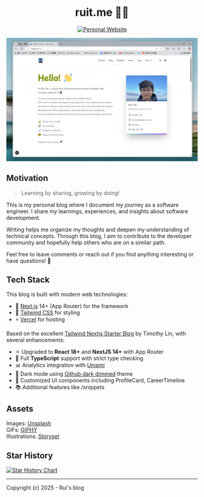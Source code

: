<h1 align="center">ruit.me 🧑‍💻</h1>

<div align="center">

[![Personal Website](https://img.shields.io/badge/Personal-Website-blue)](https://ruit.me)

</div>

![ruit.me @ #250a4c5 on Oct.13](public/static/images/readme-image.png)

## Motivation

> Learning by sharing, growing by doing!

This is my personal blog where I document my journey as a software engineer. I share my learnings, experiences, and insights about software development.

Writing helps me organize my thoughts and deepen my understanding of technical concepts. Through this blog, I aim to contribute to the developer community and hopefully help others who are on a similar path.

Feel free to leave comments or reach out if you find anything interesting or have questions! 🍻

## Tech Stack

This blog is built with modern web technologies:

- 🚀 [Next.js](https://nextjs.org/) 14+ (App Router) for the framework
- 💨 [Tailwind CSS](https://tailwindcss.com/) for styling
- ⚡ [Vercel](https://vercel.com/) for hosting

Based on the excellent [Tailwind Nextjs Starter Blog](https://github.com/timlrx/tailwind-nextjs-starter-blog) by Timothy Lin, with several enhancements:

- ⚛️ Upgraded to **React 18+** and **NextJS 14+** with App Router
- 🎯 Full **TypeScript** support with strict type checking
- 📊 Analytics integration with [Umami](https://umami.is/)
- 🌙 Dark mode using [Github dark dimmed](https://github.blog/changelog/2021-04-14-dark-and-dimmed-themes-are-now-generally-available/) theme
- 🎨 Customized UI components including ProfileCard, CareerTimeline
- 📚 Additional features like /snippets

## Assets

Images: [Unsplash](https://unsplash.com/)  
GIFs: [GIPHY](https://giphy.com/)  
Illustrations: [Storyset](https://storyset.com/)

## Star History

<a href="https://star-history.com/#skymore/ruit.me&Date">
 <picture>
   <source media="(prefers-color-scheme: dark)" srcset="https://api.star-history.com/svg?repos=skymore/ruit.me&type=Date&theme=dark" />
   <source media="(prefers-color-scheme: light)" srcset="https://api.star-history.com/svg?repos=skymore/ruit.me&type=Date" />
   <img alt="Star History Chart" src="https://api.star-history.com/svg?repos=skymore/ruit.me&type=Date" />
 </picture>
</a>

---

Copyright (c) 2025 - Rui's blog
